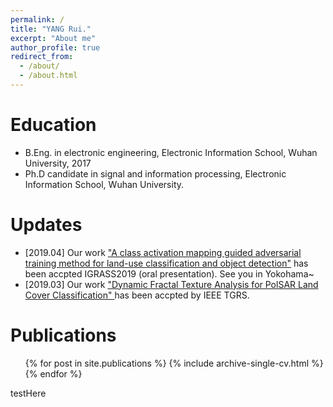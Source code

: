 ```yaml
---
permalink: /
title: "YANG Rui."
excerpt: "About me"
author_profile: true
redirect_from: 
  - /about/
  - /about.html
---
```


Education
======
* B.Eng. in electronic engineering, Electronic Information School, Wuhan University, 2017
* Ph.D candidate in signal and information processing, Electronic Information School, Wuhan University.

Updates
======
* [2019.04] Our work <a href="https://www.igarss2019.org/Papers/AcceptedPapers.asp" target="_blank">"A class activation mapping guided adversarial training method for land-use classification and object detection"</a> has been accpted IGRASS2019 (oral presentation). See you in Yokohama~
* [2019.03] Our work <a href="https://ieeexplore.ieee.org/document/8681159" target="_blank">"Dynamic Fractal Texture Analysis for PolSAR Land Cover Classification" </a> has been accpted by IEEE TGRS.


Publications
======
  <ul>{% for post in site.publications %}
    {% include archive-single-cv.html %}
  {% endfor %}</ul>

testHere